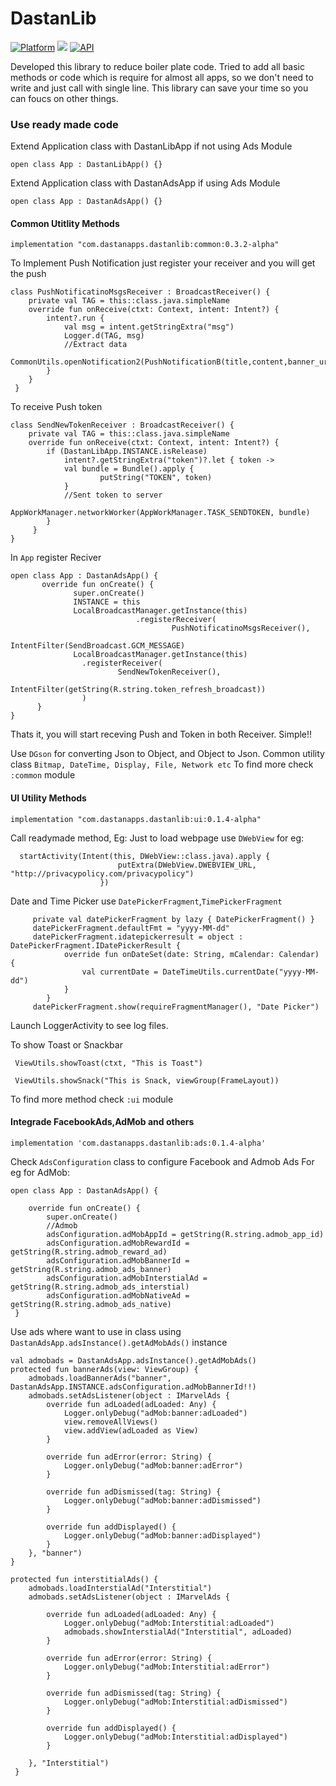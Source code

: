 # DastanLib
[![Platform](https://img.shields.io/badge/platform-android-green.svg)](http://developer.android.com/index.html)
<img src="https://img.shields.io/badge/license-MIT-green.svg?style=flat">
[![API](https://img.shields.io/badge/API-16%2B-brightgreen.svg?style=flat)](https://android-arsenal.com/api?level=16)

Developed this library to reduce boiler plate code.
Tried to add all basic methods or code which is require for almost all apps,
so we don't need to write and just call with single line. This library can save your time so you can foucs on other things. 

### Use ready made code
Extend Application class with DastanLibApp if not using Ads Module
```
open class App : DastanLibApp() {}
```

Extend Application class with DastanAdsApp if using Ads Module
```
open class App : DastanAdsApp() {}
```

#### Common Utitlity Methods 
```
implementation "com.dastanapps.dastanlib:common:0.3.2-alpha"
```

To Implement Push Notification just register your receiver and you will get the push
```
class PushNotificatinoMsgsReceiver : BroadcastReceiver() {
    private val TAG = this::class.java.simpleName
    override fun onReceive(ctxt: Context, intent: Intent?) {
        intent?.run {
            val msg = intent.getStringExtra("msg")
            Logger.d(TAG, msg)
            //Extract data
            CommonUtils.openNotification2(PushNotificationB(title,content,banner_url,push_type))
        }
    }
 }

```
To receive Push token
```
class SendNewTokenReceiver : BroadcastReceiver() {
    private val TAG = this::class.java.simpleName
    override fun onReceive(ctxt: Context, intent: Intent?) {
        if (DastanLibApp.INSTANCE.isRelease)
            intent?.getStringExtra("token")?.let { token ->
            val bundle = Bundle().apply {
                    putString("TOKEN", token)
            }
            //Sent token to server
            AppWorkManager.networkWorker(AppWorkManager.TASK_SENDTOKEN, bundle)
        }
     }
}
```

In `App` register Reciver
```
open class App : DastanAdsApp() {
       override fun onCreate() {
              super.onCreate()
              INSTANCE = this
              LocalBroadcastManager.getInstance(this)
                            .registerReceiver(
                                    PushNotificatinoMsgsReceiver(),
                                    IntentFilter(SendBroadcast.GCM_MESSAGE)
              LocalBroadcastManager.getInstance(this)
                .registerReceiver(
                        SendNewTokenReceiver(),
                        IntentFilter(getString(R.string.token_refresh_broadcast))
                )
      }
}
```

Thats it, you will start receving Push and Token in both Receiver. Simple!!

Use `DGson` for converting Json to Object, and Object to Json.
Common utility class `Bitmap, DateTime, Display, File, Network etc`
To find more check `:common` module

#### UI Utility Methods
```
implementation "com.dastanapps.dastanlib:ui:0.1.4-alpha"
```

Call readymade method, Eg:
Just to load webpage use `DWebView` for eg:
```
  startActivity(Intent(this, DWebView::class.java).apply {
                        putExtra(DWebView.DWEBVIEW_URL, "http://privacypolicy.com/privacypolicy")
                    })
```

Date and Time Picker use `DatePickerFragment`,`TimePickerFragment`
```
     private val datePickerFragment by lazy { DatePickerFragment() }
     datePickerFragment.defaultFmt = "yyyy-MM-dd"
     datePickerFragment.idatepickerresult = object : DatePickerFragment.IDatePickerResult {
            override fun onDateSet(date: String, mCalendar: Calendar) {
                val currentDate = DateTimeUtils.currentDate("yyyy-MM-dd")
            }
        }
     datePickerFragment.show(requireFragmentManager(), "Date Picker")   
```
Launch LoggerActivity to see log files. 

To show Toast or Snackbar
```
 ViewUtils.showToast(ctxt, "This is Toast")
 
 ViewUtils.showSnack("This is Snack, viewGroup(FrameLayout))
```

To find more method check `:ui` module

#### Integrade FacebookAds,AdMob and others
```
implementation 'com.dastanapps.dastanlib:ads:0.1.4-alpha'
```

Check `AdsConfiguration` class to configure Facebook and Admob Ads
For eg for AdMob:
```
open class App : DastanAdsApp() {

    override fun onCreate() {
        super.onCreate()
        //Admob
        adsConfiguration.adMobAppId = getString(R.string.admob_app_id)
        adsConfiguration.adMobRewardId = getString(R.string.admob_reward_ad)
        adsConfiguration.adMobBannerId = getString(R.string.admob_ads_banner)
        adsConfiguration.adMobInterstialAd = getString(R.string.admob_ads_interstial)
        adsConfiguration.adMobNativeAd = getString(R.string.admob_ads_native)
 }
```

Use ads where want to use in class using `DastanAdsApp.adsInstance().getAdMobAds()` instance
```
val admobads = DastanAdsApp.adsInstance().getAdMobAds()
protected fun bannerAds(view: ViewGroup) {
    admobads.loadBannerAds("banner", DastanAdsApp.INSTANCE.adsConfiguration.adMobBannerId!!)
    admobads.setAdsListener(object : IMarvelAds {
        override fun adLoaded(adLoaded: Any) {
            Logger.onlyDebug("adMob:banner:adLoaded")
            view.removeAllViews()
            view.addView(adLoaded as View)
        }

        override fun adError(error: String) {
            Logger.onlyDebug("adMob:banner:adError")
        }

        override fun adDismissed(tag: String) {
            Logger.onlyDebug("adMob:banner:adDismissed")
        }

        override fun addDisplayed() {
            Logger.onlyDebug("adMob:banner:adDisplayed")
        }
    }, "banner")
}

protected fun interstitialAds() {
    admobads.loadInterstialAd("Interstitial")
    admobads.setAdsListener(object : IMarvelAds {

        override fun adLoaded(adLoaded: Any) {
            Logger.onlyDebug("adMob:Interstitial:adLoaded")
            admobads.showInterstialAd("Interstitial", adLoaded)
        }

        override fun adError(error: String) {
            Logger.onlyDebug("adMob:Interstitial:adError")
        }

        override fun adDismissed(tag: String) {
            Logger.onlyDebug("adMob:Interstitial:adDismissed")
        }

        override fun addDisplayed() {
            Logger.onlyDebug("adMob:Interstitial:adDisplayed")
        }

    }, "Interstitial")
 }
```

